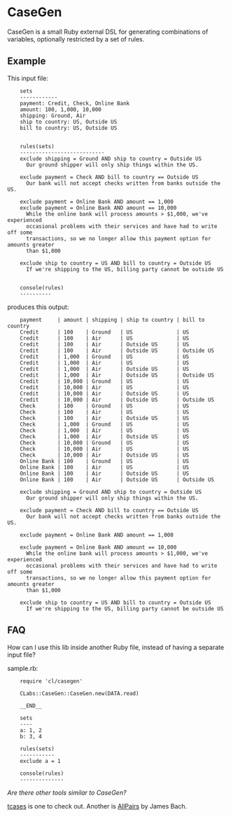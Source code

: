 # CaseGen

CaseGen is a small Ruby external DSL for generating combinations of variables, optionally restricted by a set of rules. 

## Example

This input file:

		sets
		------------
		payment: Credit, Check, Online Bank
		amount: 100, 1,000, 10,000
		shipping: Ground, Air
		ship to country: US, Outside US
		bill to country: US, Outside US
		
		
		rules(sets)
		---------------------------
		exclude shipping = Ground AND ship to country = Outside US
		  Our ground shipper will only ship things within the US.
		
		exclude payment = Check AND bill to country == Outside US
		  Our bank will not accept checks written from banks outside the US.
		
		exclude payment = Online Bank AND amount == 1,000
		exclude payment = Online Bank AND amount == 10,000
		  While the online bank will process amounts > $1,000, we've experienced
		  occasional problems with their services and have had to write off some
		  transactions, so we no longer allow this payment option for amounts greater
		  than $1,000
		
		exclude ship to country = US AND bill to country = Outside US
		  If we're shipping to the US, billing party cannot be outside US
		
		
		console(rules)
		----------


produces this output:

		payment     | amount | shipping | ship to country | bill to country
		Credit      | 100    | Ground   | US              | US
		Credit      | 100    | Air      | US              | US
		Credit      | 100    | Air      | Outside US      | US
		Credit      | 100    | Air      | Outside US      | Outside US
		Credit      | 1,000  | Ground   | US              | US
		Credit      | 1,000  | Air      | US              | US
		Credit      | 1,000  | Air      | Outside US      | US
		Credit      | 1,000  | Air      | Outside US      | Outside US
		Credit      | 10,000 | Ground   | US              | US
		Credit      | 10,000 | Air      | US              | US
		Credit      | 10,000 | Air      | Outside US      | US
		Credit      | 10,000 | Air      | Outside US      | Outside US
		Check       | 100    | Ground   | US              | US
		Check       | 100    | Air      | US              | US
		Check       | 100    | Air      | Outside US      | US
		Check       | 1,000  | Ground   | US              | US
		Check       | 1,000  | Air      | US              | US
		Check       | 1,000  | Air      | Outside US      | US
		Check       | 10,000 | Ground   | US              | US
		Check       | 10,000 | Air      | US              | US
		Check       | 10,000 | Air      | Outside US      | US
		Online Bank | 100    | Ground   | US              | US
		Online Bank | 100    | Air      | US              | US
		Online Bank | 100    | Air      | Outside US      | US
		Online Bank | 100    | Air      | Outside US      | Outside US
		
		exclude shipping = Ground AND ship to country = Outside US
		  Our ground shipper will only ship things within the US.
		
		exclude payment = Check AND bill to country == Outside US
		  Our bank will not accept checks written from banks outside the US.
		
		exclude payment = Online Bank AND amount == 1,000
		
		exclude payment = Online Bank AND amount == 10,000
		  While the online bank will process amounts > $1,000, we've experienced
		  occasional problems with their services and have had to write off some
		  transactions, so we no longer allow this payment option for amounts greater
		  than $1,000
		
		exclude ship to country = US AND bill to country = Outside US
		  If we're shipping to the US, billing party cannot be outside US


## FAQ

How can I use this lib inside another Ruby file, instead of having a separate input file?

sample.rb:

		require 'cl/casegen'
		
		CLabs::CaseGen::CaseGen.new(DATA.read)
		
		__END__
		
		sets
		----
		a: 1, 2
		b: 3, 4
		
		rules(sets)
		-----------
		exclude a = 1
		
		console(rules)
		--------------
		

_Are there other tools similar to CaseGen?_

<a href="http://code.google.com/p/tcases/">tcases</a> is one to check out. Another is <a href="http://www.satisfice.com/tools.shtml">AllPairs</a> by James Bach.